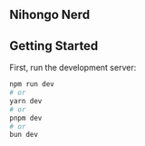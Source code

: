 ## Nihongo Nerd

## Getting Started

First, run the development server:

```bash
npm run dev
# or
yarn dev
# or
pnpm dev
# or
bun dev
```
